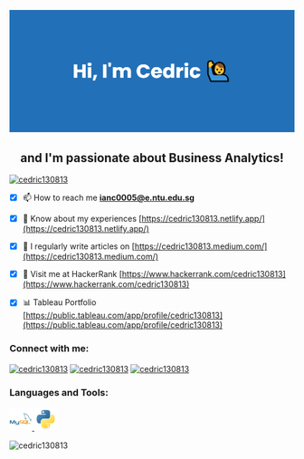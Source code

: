 <p align="center">
<a href="https://cedric130813.webflow.io" target="_blank"><img src="https://github.com/cedric130813/cedric130813/blob/main/title.png" width="600"/></a>
</p>
<h2 align="center">and I'm passionate about Business Analytics!</h2>

<p align="left"> <a href="https://twitter.com/cedric130813" target="blank"><img src="https://img.shields.io/twitter/follow/cedric130813?logo=twitter&style=for-the-badge" alt="cedric130813" /></a> </p>

- [x] 📫 How to reach me **ianc0005@e.ntu.edu.sg**

- [x] 📄 Know about my experiences [https://cedric130813.netlify.app/](https://cedric130813.netlify.app/)

- [x] 📝 I regularly write articles on [https://cedric130813.medium.com/](https://cedric130813.medium.com/)

- [x] 🚄 Visit me at HackerRank [https://www.hackerrank.com/cedric130813](https://www.hackerrank.com/cedric130813)

- [x] 📊 Tableau Portfolio [https://public.tableau.com/app/profile/cedric130813](https://public.tableau.com/app/profile/cedric130813)

<h3 align="left">Connect with me:</h3>
<p align="left">
<a href="https://twitter.com/cedric130813" target="blank"><img align="center" src="https://raw.githubusercontent.com/rahuldkjain/github-profile-readme-generator/master/src/images/icons/Social/twitter.svg" alt="cedric130813" height="30" width="40" /></a>
<a href="https://linkedin.com/in/cedric130813" target="blank"><img align="center" src="https://raw.githubusercontent.com/rahuldkjain/github-profile-readme-generator/master/src/images/icons/Social/linked-in-alt.svg" alt="cedric130813" height="30" width="40" /></a>
<a href="https://www.hackerrank.com/cedric130813" target="blank"><img align="center" src="https://raw.githubusercontent.com/rahuldkjain/github-profile-readme-generator/master/src/images/icons/Social/hackerrank.svg" alt="cedric130813" height="30" width="40" /></a>
</p>

<h3 align="left">Languages and Tools:</h3>
<p align="left"> <a href="https://www.mysql.com/" target="_blank" rel="noreferrer"> <img src="https://raw.githubusercontent.com/devicons/devicon/master/icons/mysql/mysql-original-wordmark.svg" alt="mysql" width="40" height="40"/> </a> <a href="https://www.python.org" target="_blank" rel="noreferrer"> <img src="https://raw.githubusercontent.com/devicons/devicon/master/icons/python/python-original.svg" alt="python" width="40" height="40"/> </a> </p>

<p><img align="center" src="https://github-readme-stats.vercel.app/api/top-langs?username=cedric130813&show_icons=true&locale=en&layout=compact" alt="cedric130813" /></p>

